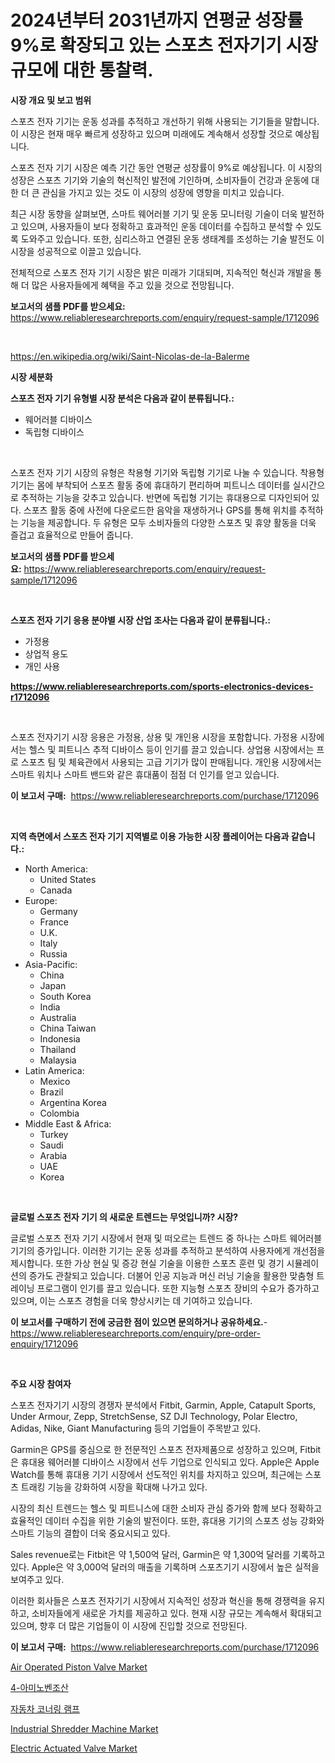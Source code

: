 <p><h1>2024년부터 2031년까지 연평균 성장률 9%로 확장되고 있는 스포츠 전자기기 시장 규모에 대한 통찰력.</h1></p><p><strong>시장 개요 및 보고 범위</strong></p>
<p><p>스포츠 전자 기기는 운동 성과를 추적하고 개선하기 위해 사용되는 기기들을 말합니다. 이 시장은 현재 매우 빠르게 성장하고 있으며 미래에도 계속해서 성장할 것으로 예상됩니다. </p><p>스포츠 전자 기기 시장은 예측 기간 동안 연평균 성장률이 9%로 예상됩니다. 이 시장의 성장은 스포츠 기기와 기술의 혁신적인 발전에 기인하며, 소비자들이 건강과 운동에 대한 더 큰 관심을 가지고 있는 것도 이 시장의 성장에 영향을 미치고 있습니다.</p><p>최근 시장 동향을 살펴보면, 스마트 웨어러블 기기 및 운동 모니터링 기술이 더욱 발전하고 있으며, 사용자들이 보다 정확하고 효과적인 운동 데이터를 수집하고 분석할 수 있도록 도와주고 있습니다. 또한, 심리스하고 연결된 운동 생태계를 조성하는 기술 발전도 이 시장을 성공적으로 이끌고 있습니다.</p><p>전체적으로 스포츠 전자 기기 시장은 밝은 미래가 기대되며, 지속적인 혁신과 개발을 통해 더 많은 사용자들에게 혜택을 주고 있을 것으로 전망됩니다.</p></p>
<p><strong>보고서의 샘플 PDF를 받으세요:</strong> <a href="https://www.reliableresearchreports.com/enquiry/request-sample/1712096">https://www.reliableresearchreports.com/enquiry/request-sample/1712096</a></p>
<p>&nbsp;</p>
<p><a href="https://en.wikipedia.org/wiki/Saint-Nicolas-de-la-Balerme">https://en.wikipedia.org/wiki/Saint-Nicolas-de-la-Balerme</a></p>
<p><strong>시장 세분화</strong></p>
<p><strong>스포츠 전자 기기 유형별 시장 분석은 다음과 같이 분류됩니다.:</strong></p>
<p><ul><li>웨어러블 디바이스</li><li>독립형 디바이스</li></ul></p>
<p>&nbsp;</p>
<p><p>스포츠 전자 기기 시장의 유형은 착용형 기기와 독립형 기기로 나눌 수 있습니다. 착용형 기기는 몸에 부착되어 스포츠 활동 중에 휴대하기 편리하며 피트니스 데이터를 실시간으로 추적하는 기능을 갖추고 있습니다. 반면에 독립형 기기는 휴대용으로 디자인되어 있다. 스포츠 활동 중에 사전에 다운로드한 음악을 재생하거나 GPS를 통해 위치를 추적하는 기능을 제공합니다. 두 유형은 모두 소비자들의 다양한 스포츠 및 휴양 활동을 더욱 즐겁고 효율적으로 만들어 줍니다.</p></p>
<p><strong>보고서의 샘플 PDF를 받으세요:</strong>&nbsp;<a href="https://www.reliableresearchreports.com/enquiry/request-sample/1712096">https://www.reliableresearchreports.com/enquiry/request-sample/1712096</a></p>
<p>&nbsp;</p>
<p><strong> 스포츠 전자 기기 응용 분야별 시장 산업 조사는 다음과 같이 분류됩니다.:</strong></p>
<p><ul><li>가정용</li><li>상업적 용도</li><li>개인 사용</li></ul></p>
<p><strong><a href="https://www.reliableresearchreports.com/sports-electronics-devices-r1712096">https://www.reliableresearchreports.com/sports-electronics-devices-r1712096</a></strong></p>
<p>&nbsp;</p>
<p><p>스포츠 전자기기 시장 응용은 가정용, 상용 및 개인용 시장을 포함합니다. 가정용 시장에서는 헬스 및 피트니스 추적 디바이스 등이 인기를 끌고 있습니다. 상업용 시장에서는 프로 스포츠 팀 및 체육관에서 사용되는 고급 기기가 많이 판매됩니다. 개인용 시장에서는 스마트 워치나 스마트 밴드와 같은 휴대품이 점점 더 인기를 얻고 있습니다.</p></p>
<p><strong>이 보고서 구매:</strong>&nbsp; <a href="https://www.reliableresearchreports.com/purchase/1712096">https://www.reliableresearchreports.com/purchase/1712096</a></p>
<p>&nbsp;</p>
<p><strong>지역 측면에서 스포츠 전자 기기 지역별로 이용 가능한 시장 플레이어는 다음과 같습니다.:</strong></p>
<p><ul>
    <li>
        North America:
        <ul>
            <li>United States</li>
            <li>Canada</li>
        </ul>
    </li>
    <li>
        Europe:
        <ul>
            <li>Germany</li>
            <li>France</li>
            <li>U.K.</li>
            <li>Italy</li>
            <li>Russia</li>
        </ul>
    </li>
    <li>
        Asia-Pacific:
        <ul>
            <li>China</li>
            <li>Japan</li>
            <li>South Korea</li>
            <li>India</li>
            <li>Australia</li>
            <li>China Taiwan</li>
            <li>Indonesia</li>
            <li>Thailand</li>
            <li>Malaysia</li>
        </ul>
    </li>
    <li>
        Latin America:
        <ul>
            <li>Mexico</li>
            <li>Brazil</li>
            <li>Argentina Korea</li>
            <li>Colombia</li>
        </ul>
    </li>
    <li>
        Middle East & Africa:
        <ul>
            <li>Turkey</li>
            <li>Saudi</li>
            <li>Arabia</li>
            <li>UAE</li>
            <li>Korea</li>
        </ul>
    </li>
    </ul></p>
<p>&nbsp;</p>
<p><strong>글로벌 스포츠 전자 기기 의 새로운 트렌드는 무엇입니까? 시장?</strong></p>
<p><p>글로벌 스포츠 전자 기기 시장에서 현재 및 떠오르는 트렌드 중 하나는 스마트 웨어러블 기기의 증가입니다. 이러한 기기는 운동 성과를 추적하고 분석하여 사용자에게 개선점을 제시합니다. 또한 가상 현실 및 증강 현실 기술을 이용한 스포츠 훈련 및 경기 시뮬레이션의 증가도 관찰되고 있습니다. 더불어 인공 지능과 머신 러닝 기술을 활용한 맞춤형 트레이닝 프로그램이 인기를 끌고 있습니다. 또한 지능형 스포츠 장비의 수요가 증가하고 있으며, 이는 스포츠 경험을 더욱 향상시키는 데 기여하고 있습니다.</p></p>
<p><strong>이 보고서를 구매하기 전에 궁금한 점이 있으면 문의하거나 공유하세요.</strong>- <a href="https://www.reliableresearchreports.com/enquiry/pre-order-enquiry/1712096">https://www.reliableresearchreports.com/enquiry/pre-order-enquiry/1712096</a></p>
<p>&nbsp;</p>
<p><strong>주요 시장 참여자</strong></p>
<p><p>스포츠 전자기기 시장의 경쟁자 분석에서 Fitbit, Garmin, Apple, Catapult Sports, Under Armour, Zepp, StretchSense, SZ DJI Technology, Polar Electro, Adidas, Nike, Giant Manufacturing 등의 기업들이 주목받고 있다. </p><p>Garmin은 GPS를 중심으로 한 전문적인 스포츠 전자제품으로 성장하고 있으며, Fitbit은 휴대용 웨어러블 디바이스 시장에서 선두 기업으로 인식되고 있다. Apple은 Apple Watch를 통해 휴대용 기기 시장에서 선도적인 위치를 차지하고 있으며, 최근에는 스포츠 트래킹 기능을 강화하여 시장을 확대해 나가고 있다.</p><p>시장의 최신 트렌드는 헬스 및 피트니스에 대한 소비자 관심 증가와 함께 보다 정확하고 효율적인 데이터 수집을 위한 기술의 발전이다. 또한, 휴대용 기기의 스포츠 성능 강화와 스마트 기능의 결합이 더욱 중요시되고 있다.</p><p>Sales revenue로는 Fitbit은 약 1,500억 달러, Garmin은 약 1,300억 달러를 기록하고 있다. Apple은 약 3,000억 달러의 매출을 기록하며 스포츠기기 시장에서 높은 실적을 보여주고 있다.</p><p>이러한 회사들은 스포츠 전자기기 시장에서 지속적인 성장과 혁신을 통해 경쟁력을 유지하고, 소비자들에게 새로운 가치를 제공하고 있다. 현재 시장 규모는 계속해서 확대되고 있으며, 향후 더 많은 기업들이 이 시장에 진입할 것으로 전망된다.</p></p>
<p><strong>이 보고서 구매:</strong>&nbsp;&nbsp;<a href="https://www.reliableresearchreports.com/purchase/1712096">https://www.reliableresearchreports.com/purchase/1712096</a></p>
<p><p><a href="https://github.com/peachesmcdowel1/Market-Research-Report-List-3/blob/main/air-operated-piston-valve-market.md">Air Operated Piston Valve Market</a></p><p><a href="https://github.com/anton65482023/Market-Research-Report-List-1/blob/main/6822412167963.md">4-아미노벤조산</a></p><p><a href="https://github.com/Gregost89076vddcv/Market-Research-Report-List-1/blob/main/6253256167964.md">자동차 코너링 램프</a></p><p><a href="https://issuu.com/reportprime-2/docs/industrial-shredder-machine-market-size-2030.pptx">Industrial Shredder Machine Market</a></p><p><a href="https://github.com/redneck06/Market-Research-Report-List-4/blob/main/electric-actuated-valve-market.md">Electric Actuated Valve Market</a></p></p>